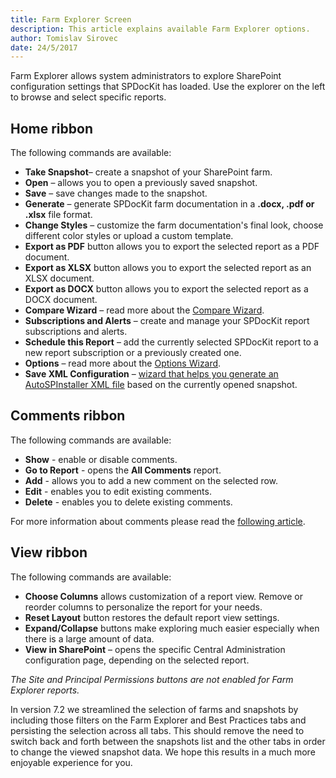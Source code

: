 ```yaml
---
title: Farm Explorer Screen
description: This article explains available Farm Explorer options. 
author: Tomislav Sirovec
date: 24/5/2017
---
```

Farm Explorer allows system administrators to explore SharePoint configuration settings that SPDocKit has loaded. Use the explorer on the left to browse and select specific reports.

## Home ribbon
The following commands are available:

* __Take Snapshot__– create a snapshot of your SharePoint farm.
* __Open__ – allows you to open a previously saved snapshot.
* __Save__ – save changes made to the snapshot.
* __Generate__ – generate SPDocKit farm documentation in a __.docx, .pdf or .xlsx__ file format.
* __Change Styles__ – customize the farm documentation's final look, choose different color styles or upload a custom template.
* __Export as PDF__ button allows you to export the selected report as a PDF document.
* __Export as XLSX__ button allows you to export the selected report as an XLSX document.
* __Export as DOCX__ button allows you to export the selected report as a DOCX document.
* __Compare Wizard__ – read more about the [Compare Wizard](#internal/compare-sharepoint-configurations/compare-wizard/).
* __Subscriptions and Alerts__ – create and manage your SPDocKit report subscriptions and alerts.
* __Schedule this Report__ – add the currently selected SPDocKit report to a new report subscription or a previously created one.
* __Options__ – read more about the [Options Wizard](#internal/configure-and-extend-spdockit/options-wizard).
* __Save XML Configuration__ – [wizard that helps you generate an AutoSPInstaller XML file](#internal/explore-reports-and-create-documentation/farm-explorer/generate-autospinstaller-xml-configuration-file/) based on the currently opened snapshot.

## Comments ribbon
The following commands are available:

* __Show__ - enable or disable comments.
* __Go to Report__ - opens the __All Comments__ report.
* __Add__ - allows you to add a new comment on the selected row.
* __Edit__ - enables you to edit existing comments.
* __Delete__ - enables you to delete existing comments. 

For more information about comments please read the [following article](#internal/explore-reports-and-create-documentation/customizing-reports/add-comments/).

## View ribbon
The following commands are available:

* __Choose Columns__ allows customization of a report view. Remove or reorder columns to personalize the report for your needs.
* __Reset Layout__ button restores the default report view settings.
* __Expand/Collapse__ buttons make exploring much easier especially when there is a large amount of data.
* __View in SharePoint__ – opens the specific Central Administration configuration page, depending on the selected report.

_The Site and Principal Permissions buttons are not enabled for Farm Explorer reports._


In version 7.2 we streamlined the selection of farms and snapshots by including those filters on the Farm Explorer and Best Practices tabs and persisting the selection across all tabs. This should remove the need to switch back and forth between the snapshots list and the other tabs in order to change the viewed snapshot data. We hope this results in a much more enjoyable experience for you.
